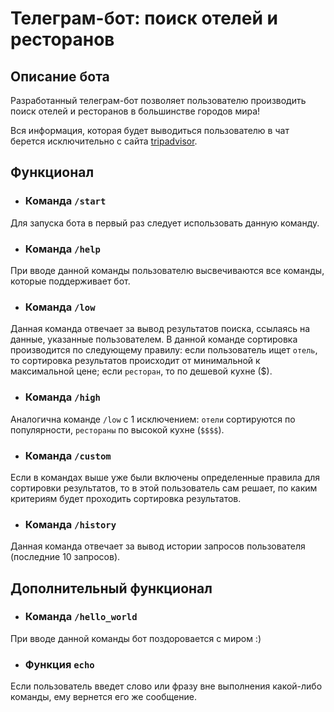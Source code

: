 # Телеграм-бот: поиск отелей и ресторанов
## Описание бота

Разработанный телеграм-бот позволяет пользователю производить поиск
отелей и ресторанов в большинстве городов мира! 

Вся информация, которая будет выводиться пользователю в чат берется
исключительно с сайта [tripadvisor](https://www.tripadvisor.ru/).

## Функционал

- ### Команда `/start`
Для запуска бота в первый раз следует использовать данную команду.

- ### Команда `/help`
При вводе данной команды пользователю высвечиваются 
все команды, которые поддерживает бот.

- ### Команда `/low`
Данная команда отвечает за вывод результатов поиска,
ссылаясь на данные, указанные пользователем. В данной команде сортировка
производится по следующему правилу: если пользователь ищет `отель`, то
сортировка результатов происходит от минимальной к максимальной цене;
если `ресторан`, то по дешевой кухне ($).

- ### Команда `/high`
Аналогична команде `/low` с 1 исключением: `отели` сортируются
по популярности, `рестораны` по высокой кухне (`$$$$`).

- ### Команда `/custom`
Если в командах выше уже были включены определенные
правила для сортировки результатов, то в этой пользователь сам
решает, по каким критериям будет проходить сортировка результатов.

- ### Команда `/history`
Данная команда отвечает за вывод истории запросов пользователя 
(последние 10 запросов).

## Дополнительный функционал

- ### Команда `/hello_world`
При вводе данной команды бот поздоровается с миром :)

- ### Функция `echo`
Если пользователь введет слово или фразу вне выполнения какой-либо
команды, ему вернется его же сообщение.